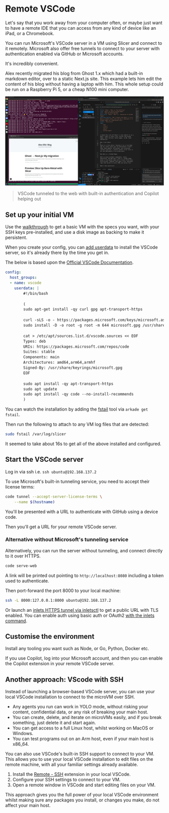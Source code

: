 # Remote VSCode

Let's say that you work away from your computer often, or maybe just want to have a remote IDE that you can access from any kind of device like an iPad, or a Chromebook.

You can run Microsoft's VSCode server in a VM using Slicer and connect to it remotely. Microsoft also offer free tunnels to connect to your server with authentication enabled via GitHub or Microsoft accounts.

It's incredibly convenient.

Alex recently migrated his blog from Ghost 1.x which had a built-in markdown editor, over to a static Next.js site. This example lets him edit the content of his blog without having a laptop with him. This whole setup could be run on a Raspberry Pi 5, or a cheap N100 mini computer.

[![VSCode tunneled to the web with built-in authentication and Copilot helping out](/images/vscode-blog.jpg)](/images/vscode-blog.jpg)
> VSCode tunneled to the web with built-in authentication and Copilot helping out

## Set up your initial VM

Use the [walkthrough](/getting-started/walkthrough) to get a basic VM with the specs you want, with your SSH keys pre-installed, and use a disk image as backing to make it persistent.

When you create your config, you can [add userdata](/tasks/userdata) to install the VSCode server, so it's already there by the time you get in.

The below is based upon the [Official VSCode Documentation](https://code.visualstudio.com/docs/setup/linux).

```yaml
config:
  host_groups:
  - name: vscode
    userdata: |
        #!/bin/bash

        (
        sudo apt-get install -qy curl gpg apt-transport-https

        curl -sLS -o - https://packages.microsoft.com/keys/microsoft.asc | gpg --dearmor > microsoft.gpg
        sudo install -D -o root -g root -m 644 microsoft.gpg /usr/share/keyrings/microsoft.gpg

        cat > /etc/apt/sources.list.d/vscode.sources << EOF
        Types: deb
        URIs: https://packages.microsoft.com/repos/code
        Suites: stable
        Components: main
        Architectures: amd64,arm64,armhf
        Signed-By: /usr/share/keyrings/microsoft.gpg
        EOF

        sudo apt install -qy apt-transport-https
        sudo apt update
        sudo apt install -qy code --no-install-recommends
        )
```

You can watch the installation by adding the [fstail](https://github.com/alexellis/fstail) tool via `arkade get fstail`.

Then run the following to attach to any VM log files that are detected:

```bash
sudo fstail /var/log/slicer
```

It seemed to take about 16s to get all of the above installed and configured.

## Start the VSCode server

Log in via ssh i.e. `ssh ubuntu@192.168.137.2`

To use Microsoft's built-in tunneling service, you need to accept their license terms:

```bash
code tunnel --accept-server-license-terms \
    --name $(hostname)
```

You'll be presented with a URL to authenticate with GitHub using a device code.

Then you'll get a URL for your remote VSCode server.

### Alternative without Microsoft's tunneling service

Alternatively, you can run the server without tunneling, and connect directly to it over HTTPS.

```bash
code serve-web
```

A link will be printed out pointing to `http://localhost:8080` including a token used to authenticate.

Then port-forward the port 8000 to your local machine:

```bash
ssh -L 8000:127.0.0.1:8000 ubuntu@192.168.137.2
```

Or launch an [inlets HTTPS tunnel via inletsctl](https://docs.inlets.dev/tutorial/automated-http-server/) to get a public URL with TLS enabled. You can enable auth using basic auth or OAuth2 [with the inlets command](https://docs.inlets.dev/tutorial/http-authentication/).

## Customise the environment

Install any tooling you want such as Node, or Go, Python, Docker etc.

If you use Copilot, log into your Microsoft account, and then you can enable the Copilot extension in your remote VSCode server.

## Another approach: VScode with SSH

Instead of launching a browser-based VSCode server, you can use your local VSCode installation to connect to the microVM over SSH.

* Any agents you run can work in YOLO mode, without risking your content, confidential data, or any risk of breaking your main host.
* You can create, delete, and iterate on microVMs easily, and if you break something, just delete it and start again.
* You can get access to a full Linux host, whilst working on MacOS or Windows.
* You can test programs out on an Arm host, even if your main host is x86_64.

You can also use VSCode's built-in SSH support to connect to your VM. This allows you to use your local VSCode installation to edit files on the remote machine, with all your familiar settings already available.

1. Install the [Remote - SSH](https://marketplace.visualstudio.com/items?itemName=ms-vscode-remote.remote-ssh) extension in your local VSCode.
2. Configure your SSH settings to connect to your VM.
3. Open a remote window in VSCode and start editing files on your VM.

This approach gives you the full power of your local VSCode environment whilst making sure any packages you install, or changes you make, do not affect your main host.